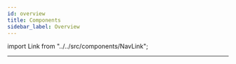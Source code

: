 ```yaml
---
id: overview
title: Components
sidebar_label: Overview
---
```


import Link from "../../src/components/NavLink";

<Link
    href="/components/creating"
    title="How to Create Components"
/>
<Link
    href="/components/importing"
    title="How to Import Third-Party Components"
/>
<Link
    href="/components/structure"
    title="Component Structure"
/>
<Link
    href="/components/atomize/overview"
    title="How to Create Components Using Atomize"
/>
<Link
    href="/components/project-api/overview"
    title="Project API"
/>
<Link
    href="/components/properties/overview"
    title="Component Properties"
/>
<Link
    href="/components/overrides/overview"
    title="Overrides"
/>

---
